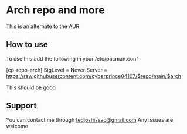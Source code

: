 # Arch repo and more
 
 This is an alternate to the AUR 

## How to use
 To use this add the following in your /etc/pacman.conf

[cp-repo-arch]
SigLevel = Never 
Server = https://raw.githubusercontent.com/cyberprince04107/$repo/main/$arch

This should be good 

## Support

You can contact me through <tedjoshissac@gmail.com>
Any issues are welcome

